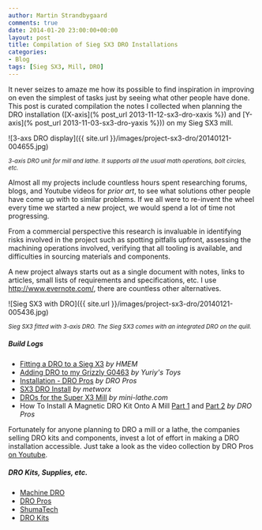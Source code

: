 ```yaml
---
author: Martin Strandbygaard
comments: true
date: 2014-01-20 23:00:00+00:00
layout: post
title: Compilation of Sieg SX3 DRO Installations
categories:
- Blog
tags: [Sieg SX3, Mill, DRO]
---
```


It never seizes to amaze me how its possible to find inspiration in improving on even the simplest of tasks just by seeing what other people have done. This post is curated compilation the notes I collected when planning the DRO installation ([X-axis](% post_url 2013-11-12-sx3-dro-xaxis %}) and [Y-axis](% post_url 2013-11-03-sx3-dro-yaxis %})) on my Sieg SX3 mill.

![3-axs DRO display]({{ site.url }}/images/project-sx3-dro/20140121-004655.jpg)

<small>_3-axis DRO unit for mill and lathe. It supports all the usual math operations, bolt circles, etc._</small>

Almost all my projects include countless hours spent researching forums, blogs, and Youtube videos for _prior art_, to see what solutions other people have come up with to similar problems. If we all were to re-invent the wheel every time we started a new project, we would spend a lot of time not progressing.

From a commercial perspective this research is invaluable in identifying risks involved in the project such as spotting pitfalls upfront, assessing the machining operations involved, verifying that all tooling is available, and difficulties in sourcing materials and components.

A new project always starts out as a single document with notes, links to articles, small lists of requirements and specifications, etc. I use <http://www.evernote.com/>, there are countless other alternatives.

![Sieg SX3 with DRO]({{ site.url }}/images/project-sx3-dro/20140121-005436.jpg)

<small>_Sieg SX3 fitted with 3-axis DRO. The Sieg SX3 comes with an integrated DRO on the quill._</small>

##### Build Logs

- [Fitting a DRO to a Sieg X3](http://www.homemodelenginemachinist.com/f28/fitting-dro-sieg-x3-6015/) _by HMEM_
- [Adding DRO to my Grizzly G0463](http://www.yuriystoys.com/2013/12/adding-dro-to-my-grizzly-0463-sieg-x3.html) _by Yuriy's Toys_
- [Installation - DRO Pros](http://www.dropros.com/Digital_Readout_DRO_Installation.htm) _by DRO Pros_
- [SX3 DRO Install](https://sites.google.com/site/metworx/adventures-in-machining/sx3droinstall) _by metworx_
- [DROs for the Super X3 Mill](http://www.mini-lathe.com/X3_mill/dro/dro.htm) _by mini-lathe.com_
- How To Install A Magnetic DRO Kit Onto A Mill [Part 1](http://www.youtube.com/watch?v=4FfKkwbm98M) and [Part 2](http://www.youtube.com/watch?v=J0q70ged8sM) _by DRO Pros_

Fortunately for anyone planning to DRO a mill or a lathe, the companies selling DRO kits and components, invest a lot of effort in making a DRO installation accessible. Just take a look as the video collection by DRO Pros [on Youtube](http://www.youtube.com/user/DROPROS?feature=watch).

##### DRO Kits, Supplies, etc.

- [Machine DRO](http://www.machine-dro.co.uk/)
- [DRO Pros](http://www.dropros.com/)
- [ShumaTech](http://www.shumatech.com/web/)
- [DRO Kits](http://www.drokits.com/)
